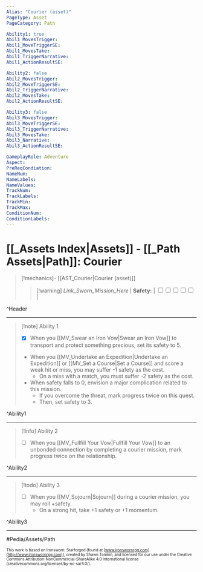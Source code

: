 ```yaml
---
Alias: "Courier (asset)"
PageType: Asset
PageCategory: Path

Ability1: true
Abil1_MovesTrigger:
Abil1_MoveTriggerSE:
Abil1_MovesTake:
Abil1_TriggerNarrative:
Abil1_ActionResultSE:

Ability2: false
Abil2_MovesTrigger:
Abil2_MoveTriggerSE:
Abil2_TriggerNarrative:
Abil2_MovesTake:
Abil2_ActionResultSE:

Ability3: false
Abil3_MovesTrigger:
Abil3_MoveTriggerSE:
Abil3_TriggerNarrative:
Abil3_MovesTake:
Abil3_Narrative:
Abil3_ActionResultSE:

GameplayRole: Adventure
Aspect:
PreReqCondiation: 
NameNum:
NameLabels:
NameValues:
TrackNum:
TrackLabels:
TrackMin:
TrackMax:
ConditionNum:
ConditionLabels:
---
```

# [[_Assets Index|Assets]] - [[_Path Assets|Path]]: Courier

> [!mechanics]- [[AST_Courier|Courier (asset)]]
> > [!warning] _Link_Sworn_Mission_Here_ | **Safety:** | <input type="checkbox" /><input type="checkbox" /><input type="checkbox" /><input type="checkbox" /><input type="checkbox" /> |

^Header

___
> [!note] Ability 1
> - [x] When you [[MV_Swear an Iron Vow|Swear an Iron Vow]] to transport and protect something precious, set its safety to 5. 
> - When you [[MV_Undertake an Expedition|Undertake an Expedition]] or [[MV_Set a Course|Set a Course]] and score a weak hit or miss, you may suffer -1 safety as the cost. 
> 	- On a miss with a match, you must suffer -2 safety as the cost. 
> - When safety falls to 0, envision a major complication related to this mission.
> 	- If you overcome the threat, mark progress twice on this quest. 
> 	- Then, set safety to 3. 

^Ability1

___
> [!info] Ability 2
> - [ ] When you [[MV_Fullfill Your Vow|Fullfill Your Vow]] to an unbonded connection by completing a courier mission, mark progress twice on the relationship.

^Ability2

___
> [!todo] Ability 3
> - [ ] When you [[MV_Sojourn|Sojourn]] during a courier mission, you may roll +safety. 
> 	- On a strong hit, take +1 safety or +1 momentum.

^Ability3

___

#Pedia/Assets/Path 

<font size=-2>This work is based on Ironsworn: Starforged (found at [www.ironswornrpg.com](http://www.ironswornrpg.com)), created by Shawn Tomkin, and licensed for our use under the Creative Commons Attribution-NonCommercial-ShareAlike 4.0 International license  (creativecommons.org/licenses/by-nc-sa/4.0/).</font>